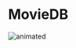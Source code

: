 # MovieDB


![animated](https://user-images.githubusercontent.com/13396852/73608261-035b8680-45d2-11ea-839e-b0497baf4784.GIF)

